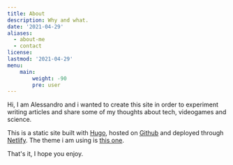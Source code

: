 ```yaml
---
title: About
description: Why and what.
date: '2021-04-29'
aliases:
  - about-me
  - contact
license: 
lastmod: '2021-04-29'
menu:
    main: 
        weight: -90
        pre: user
---
```


Hi, I am Alessandro and i wanted to create this site in order to experiment writing articles and share some of my thoughts about tech, videogames and science.

This is a static site built with [Hugo](https://gohugo.io), hosted on [Github](https://github.com) and deployed through [Netlify](https://www.netlify.com). The theme i am using is [this one](https://themes.gohugo.io/hugo-theme-stack/). 

That's it, I hope you enjoy.
